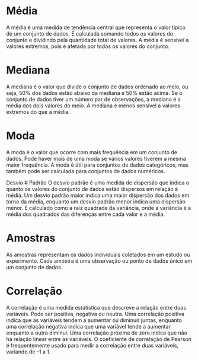 # Média
A média é uma medida de tendência central que representa o valor típico de um conjunto de dados. É calculada somando todos os valores do conjunto e dividindo pela quantidade total de valores. A média é sensível a valores extremos, pois é afetada por todos os valores do conjunto.

# Mediana
A mediana é o valor que divide o conjunto de dados ordenado ao meio, ou seja, 50% dos dados estão abaixo da mediana e 50% estão acima. Se o conjunto de dados tiver um número par de observações, a mediana é a média dos dois valores do meio. A mediana é menos sensível a valores extremos do que a média.

# Moda
A moda é o valor que ocorre com mais frequência em um conjunto de dados. Pode haver mais de uma moda se vários valores tiverem a mesma maior frequência. A moda é útil para conjuntos de dados categóricos, mas também pode ser calculada para conjuntos de dados numéricos.

Desvio # Padrão
O desvio padrão é uma medida de dispersão que indica o quanto os valores do conjunto de dados estão dispersos em relação à média. Um desvio padrão maior indica uma maior dispersão dos dados em torno da média, enquanto um desvio padrão menor indica uma dispersão menor. É calculado como a raiz quadrada da variância, onde a variância é a média dos quadrados das diferenças entre cada valor e a média.

# Amostras
As amostras representam os dados individuais coletados em um estudo ou experimento. Cada amostra é uma observação ou ponto de dados único em um conjunto de dados.

# Correlação
A correlação é uma medida estatística que descreve a relação entre duas variáveis. Pode ser positiva, negativa ou neutra. Uma correlação positiva indica que as variáveis tendem a aumentar ou diminuir juntas, enquanto uma correlação negativa indica que uma variável tende a aumentar enquanto a outra diminui. Uma correlação próxima de zero indica que não há relação linear entre as variáveis. O coeficiente de correlação de Pearson é frequentemente usado para medir a correlação entre duas variáveis, variando de -1 a 1.
